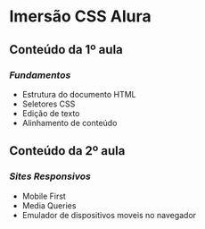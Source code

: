 # Imersão CSS Alura
## Conteúdo da 1º aula
### *Fundamentos*
* Estrutura do documento HTML
* Seletores CSS
* Edição de texto
* Alinhamento de conteúdo 
## Conteúdo da 2º aula
### *Sites Responsivos*
* Mobile First 
* Media Queries
* Emulador de dispositivos moveis no navegador 
